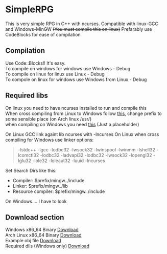 # SimpleRPG

This is very simple RPG in C++ with ncurses. Compatible with linux-GCC and Windows-MinGW ~~(You must compile this on linux)~~
Prefarably use CodeBlocks for ease of compilation

## Compilation

Use Code::Blocks!! It's easy.  
To compile on windows for windows use Windows - Debug  
To compile on linux for linux use Linux - Debug  
To compole on linux for windows use Windows from Linux - Debug

## Required libs

On linux you need to have ncurses installed to run and compile this  
When cross compiling from Linux to Windows follow [this](https://sourceforge.net/p/mingw-w64/wiki2/NCurses/), change prefix to some sensible place (on Arch linux /usr/)  
when compiling on Windows you need [this](www.google.com) (Just a placeholder)  

On Linux GCC link againt lib ncurses with -lncurses
On Linux when cross compiling for Windows use linker options:
> -lstdc++
-lgcc
-lodbc32
-lwsock32
-lwinspool
-lwinmm
-lshell32
-lcomctl32
-lodbc32
-ladvapi32
-lodbc32
-lwsock32
-lopengl32
-lglu32
-lole32
-loleaut32
-luuid
-lncurses  

Set Search Dirs like this:
* Compiler: $prefix/mingw../include
* Linker: $prefix/mingw../lib
* Resource compiler: $prefix/mingw../include

On Windows.... I have to look

## Download section

Windows x86_64 Binary [Download](http://62.168.71.236/SimpleRPG/RPG.exe)  
Arch Linux x86_64 Binary [Download](http://62.168.71.236/SimpleRPG/RPG)  
Example obj file [Download](http://62.168.71.236/SimpleRPG/obj.txt)  
Required dlls (Windows only) [Download](http://62.168.71.236/SimpleRPG/dlls.zip)
